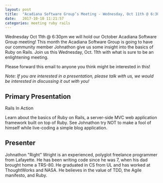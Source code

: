 ```yaml
---
layout: post
title:  "Acadiana Software Group’s Meeting - Wednesday, Oct 11th @ 6:30 PM"
date:   2017-10-10 11:21:57
categories: meeting ruby rails
---
```

Wednesday Oct 11th @ 6:30pm we will hold our October Acadiana Software Group meeting! This month the Acadiana Software Group is going to have our community member Johnathon give us some insight into the basics of Ruby on Rails. Join us this Wednesday, Oct. 11th with what is sure to be an enlightening meeting.
 
Please forward this email to anyone you think might be interested in this!

*Note: If you are interested in a presentation, please talk with us, we would be interested in discussing it out with you!*

## Primary Presentation
 
Rails In Action
 
Learn about the basics of Ruby on Rails, a server-side MVC web application framework built on top of Ruby. See Johnathon try NOT to make a fool of himself while live-coding a simple blog application.
 
## Presenter
 
Johnathon "Right" Wright is an experienced, polyglot freelance programmer from Lafayette. He has been writing code since he was 7, when his dad brought home a TRS-80. He graduated in CS from UL and has worked at ThoughtWorks and NASA. He believes in the value of TDD, the Agile manifesto, and Ruby.
